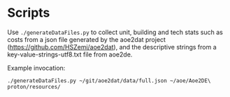 Scripts
=======

Use `./generateDataFiles.py` to collect unit, building and tech stats such as costs
from a json file generated by the aoe2dat project (https://github.com/HSZemi/aoe2dat),
and the descriptive strings from a key-value-strings-utf8.txt file from aoe2de.

Example invocation:

```
./generateDataFiles.py ~/git/aoe2dat/data/full.json ~/aoe/Aoe2DE\ proton/resources/
```
